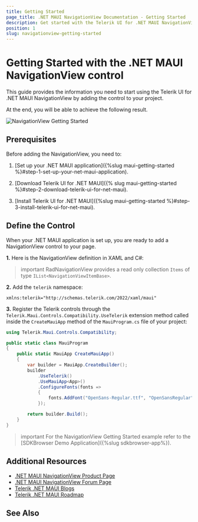 ```yaml
---
title: Getting Started
page_title: .NET MAUI NavigationView Documentation - Getting Started
description: Get started with the Telerik UI for .NET MAUI NavigationView control and add the control to your .NET MAUI project
position: 1
slug: navigationview-getting-started
---
```


# Getting Started with the .NET MAUI NavigationView control

This guide provides the information you need to start using the Telerik UI for .NET MAUI NavigationView by adding the control to your project.

At the end, you will be able to achieve the following result.

![NavigationView Getting Started](images/navigationview-getting-started.png)

## Prerequisites

Before adding the NavigationView, you need to:

1. [Set up your .NET MAUI application]({%slug maui-getting-started %}#step-1-set-up-your-net-maui-application).

1. [Download Telerik UI for .NET MAUI]({% slug maui-getting-started %}#step-2-download-telerik-ui-for-net-maui).

1. [Install Telerik UI for .NET MAUI]({%slug maui-getting-started %}#step-3-install-telerik-ui-for-net-maui).

## Define the Control

When your .NET MAUI application is set up, you are ready to add a NavigationView control to your page.

**1.** Here is the NavigationView definition in XAML and C#:

<snippet id='navigationview-getting-started-xaml' />
<snippet id='navigationview-getting-started-csharp' />

>important RadNavigationView provides a read only collection `Items` of type `IList<NavigationViewItemBase>`.

**2.** Add the `telerik` namespace:

```XAML
xmlns:telerik="http://schemas.telerik.com/2022/xaml/maui"
```

**3.** Register the Telerik controls through the `Telerik.Maui.Controls.Compatibility.UseTelerik` extension method called inside the `CreateMauiApp` method of the `MauiProgram.cs` file of your project:

```C#
using Telerik.Maui.Controls.Compatibility;

public static class MauiProgram
{
	public static MauiApp CreateMauiApp()
	{
		var builder = MauiApp.CreateBuilder();
		builder
			.UseTelerik()
			.UseMauiApp<App>()
			.ConfigureFonts(fonts =>
			{
				fonts.AddFont("OpenSans-Regular.ttf", "OpenSansRegular");
			});

		return builder.Build();
	}
}           
```

>important For the NavigationView Getting Started example refer to the [SDKBrowser Demo Application]({%slug sdkbrowser-app%}).

## Additional Resources

- [.NET MAUI NavigationView Product Page](https://www.telerik.com/maui-ui/navigationview)
- [.NET MAUI NavigationView Forum Page](https://www.telerik.com/forums/maui?tagId=1978)
- [Telerik .NET MAUI Blogs](https://www.telerik.com/blogs/mobile-net-maui)
- [Telerik .NET MAUI Roadmap](https://www.telerik.com/support/whats-new/maui-ui/roadmap)

## See Also


